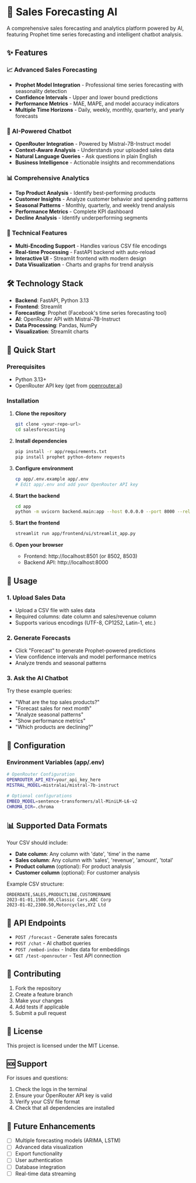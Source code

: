 # 🚀 Sales Forecasting AI

A comprehensive sales forecasting and analytics platform powered by AI, featuring Prophet time series forecasting and intelligent chatbot analysis.

## ✨ Features

### 📈 Advanced Sales Forecasting
- **Prophet Model Integration** - Professional time series forecasting with seasonality detection
- **Confidence Intervals** - Upper and lower bound predictions
- **Performance Metrics** - MAE, MAPE, and model accuracy indicators
- **Multiple Time Horizons** - Daily, weekly, monthly, quarterly, and yearly forecasts

### 🤖 AI-Powered Chatbot
- **OpenRouter Integration** - Powered by Mistral-7B-Instruct model
- **Context-Aware Analysis** - Understands your uploaded sales data
- **Natural Language Queries** - Ask questions in plain English
- **Business Intelligence** - Actionable insights and recommendations

### 📊 Comprehensive Analytics
- **Top Product Analysis** - Identify best-performing products
- **Customer Insights** - Analyze customer behavior and spending patterns
- **Seasonal Patterns** - Monthly, quarterly, and weekly trend analysis
- **Performance Metrics** - Complete KPI dashboard
- **Decline Analysis** - Identify underperforming segments

### 🔧 Technical Features
- **Multi-Encoding Support** - Handles various CSV file encodings
- **Real-time Processing** - FastAPI backend with auto-reload
- **Interactive UI** - Streamlit frontend with modern design
- **Data Visualization** - Charts and graphs for trend analysis

## 🛠️ Technology Stack

- **Backend**: FastAPI, Python 3.13
- **Frontend**: Streamlit
- **Forecasting**: Prophet (Facebook's time series forecasting tool)
- **AI**: OpenRouter API with Mistral-7B-Instruct
- **Data Processing**: Pandas, NumPy
- **Visualization**: Streamlit charts

## 🚀 Quick Start

### Prerequisites
- Python 3.13+
- OpenRouter API key (get from [openrouter.ai](https://openrouter.ai/))

### Installation

1. **Clone the repository**
   ```bash
   git clone <your-repo-url>
   cd salesforecasting
   ```

2. **Install dependencies**
   ```bash
   pip install -r app/requirements.txt
   pip install prophet python-dotenv requests
   ```

3. **Configure environment**
   ```bash
   cp app/.env.example app/.env
   # Edit app/.env and add your OpenRouter API key
   ```

4. **Start the backend**
   ```bash
   cd app
   python -m uvicorn backend.main:app --host 0.0.0.0 --port 8000 --reload
   ```

5. **Start the frontend**
   ```bash
   streamlit run app/frontend/ui/streamlit_app.py
   ```

6. **Open your browser**
   - Frontend: http://localhost:8501 (or 8502, 8503)
   - Backend API: http://localhost:8000

## 📝 Usage

### 1. Upload Sales Data
- Upload a CSV file with sales data
- Required columns: date column and sales/revenue column
- Supports various encodings (UTF-8, CP1252, Latin-1, etc.)

### 2. Generate Forecasts
- Click "Forecast" to generate Prophet-powered predictions
- View confidence intervals and model performance metrics
- Analyze trends and seasonal patterns

### 3. Ask the AI Chatbot
Try these example queries:
- "What are the top sales products?"
- "Forecast sales for next month"
- "Analyze seasonal patterns"
- "Show performance metrics"
- "Which products are declining?"

## 🔧 Configuration

### Environment Variables (app/.env)
```bash
# OpenRouter Configuration
OPENROUTER_API_KEY=your_api_key_here
MISTRAL_MODEL=mistralai/mistral-7b-instruct

# Optional configurations
EMBED_MODEL=sentence-transformers/all-MiniLM-L6-v2
CHROMA_DIR=.chroma
```

## 📊 Supported Data Formats

Your CSV should include:
- **Date column**: Any column with 'date', 'time' in the name
- **Sales column**: Any column with 'sales', 'revenue', 'amount', 'total'
- **Product column** (optional): For product analysis
- **Customer column** (optional): For customer analysis

Example CSV structure:
```csv
ORDERDATE,SALES,PRODUCTLINE,CUSTOMERNAME
2023-01-01,1500.00,Classic Cars,ABC Corp
2023-01-02,2300.50,Motorcycles,XYZ Ltd
```

## 🎯 API Endpoints

- `POST /forecast` - Generate sales forecasts
- `POST /chat` - AI chatbot queries
- `POST /embed-index` - Index data for embeddings
- `GET /test-openrouter` - Test API connection

## 🤝 Contributing

1. Fork the repository
2. Create a feature branch
3. Make your changes
4. Add tests if applicable
5. Submit a pull request

## 📄 License

This project is licensed under the MIT License.

## 🆘 Support

For issues and questions:
1. Check the logs in the terminal
2. Ensure your OpenRouter API key is valid
3. Verify your CSV file format
4. Check that all dependencies are installed

## 🔮 Future Enhancements

- [ ] Multiple forecasting models (ARIMA, LSTM)
- [ ] Advanced data visualization
- [ ] Export functionality
- [ ] User authentication
- [ ] Database integration
- [ ] Real-time data streaming
